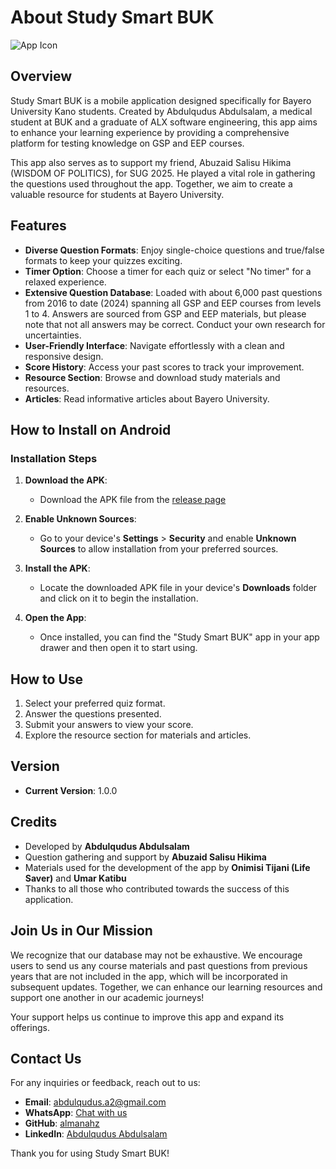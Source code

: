 # About Study Smart BUK

![App Icon](./assets/buklogo.png)

## Overview

Study Smart BUK is a mobile application designed specifically for Bayero University Kano students. Created by Abdulqudus Abdulsalam, a medical student at BUK and a graduate of ALX software engineering, this app aims to enhance your learning experience by providing a comprehensive platform for testing knowledge on GSP and EEP courses.

This app also serves as to support my friend, Abuzaid Salisu Hikima (WISDOM OF POLITICS), for SUG 2025. He played a vital role in gathering the questions used throughout the app. Together, we aim to create a valuable resource for students at Bayero University.

## Features

- **Diverse Question Formats**: Enjoy single-choice questions and true/false formats to keep your quizzes exciting.
- **Timer Option**: Choose a timer for each quiz or select "No timer" for a relaxed experience.
- **Extensive Question Database**: Loaded with about 6,000 past questions from 2016 to date (2024) spanning all GSP and EEP courses from levels 1 to 4. Answers are sourced from GSP and EEP materials, but please note that not all answers may be correct. Conduct your own research for uncertainties.
- **User-Friendly Interface**: Navigate effortlessly with a clean and responsive design.
- **Score History**: Access your past scores to track your improvement.
- **Resource Section**: Browse and download study materials and resources.
- **Articles**: Read informative articles about Bayero University.

## How to Install on Android

### Installation Steps

1. **Download the APK**: 
   - Download the APK file from the [release page](https://github.com/almanahz/Study-Smart-BUK/releases/download/v1.0.0/Study-Smart-BUK.apk)

2. **Enable Unknown Sources**: 
   - Go to your device's **Settings** > **Security** and enable **Unknown Sources** to allow installation from your preferred sources.

3. **Install the APK**: 
   - Locate the downloaded APK file in your device's **Downloads** folder and click on it to begin the installation.

4. **Open the App**: 
   - Once installed, you can find the "Study Smart BUK" app in your app drawer and then open it to start using.

## How to Use

1. Select your preferred quiz format.
2. Answer the questions presented.
3. Submit your answers to view your score.
4. Explore the resource section for materials and articles.

## Version

- **Current Version**: 1.0.0

## Credits

- Developed by **Abdulqudus Abdulsalam**
- Question gathering and support by **Abuzaid Salisu Hikima**
- Materials used for the development of the app by **Onimisi Tijani (Life Saver)** and **Umar Katibu**
- Thanks to all those who contributed towards the success of this application.

## Join Us in Our Mission

We recognize that our database may not be exhaustive. We encourage users to send us any course materials and past questions from previous years that are not included in the app, which will be incorporated in subsequent updates. Together, we can enhance our learning resources and support one another in our academic journeys!

Your support helps us continue to improve this app and expand its offerings. 

## Contact Us

For any inquiries or feedback, reach out to us:

- **Email**: [abdulqudus.a2@gmail.com](mailto:abdulqudus.a2@gmail.com)
- **WhatsApp**: [Chat with us](https://wa.me/2348168098395)
- **GitHub**: [almanahz](https://github.com/almanahz)
- **LinkedIn**: [Abdulqudus Abdulsalam](https://www.linkedin.com/in/abdqudus)

Thank you for using Study Smart BUK!
